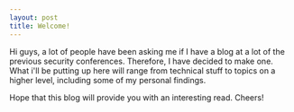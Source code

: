 ```yaml
---
layout: post
title: Welcome!
---
```


Hi guys, a lot of people have been asking me if I have a blog at a lot of the previous security conferences. Therefore, I have decided to make one. What i'll be putting up here will range from technical stuff to topics on a higher level, including some of my personal findings. 

Hope that this blog will provide you with an interesting read. Cheers!

